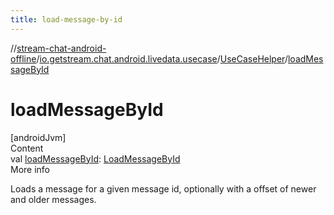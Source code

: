 ```yaml
---
title: load-message-by-id
---
```

//[stream-chat-android-offline](../../../index.md)/[io.getstream.chat.android.livedata.usecase](../index.md)/[UseCaseHelper](index.md)/[loadMessageById](loadMessageById.md)



# loadMessageById  
[androidJvm]  
Content  
val [loadMessageById](loadMessageById.md): [LoadMessageById](../LoadMessageById/index.md)  
More info  


Loads a message for a given message id, optionally with a offset of newer and older messages.

  



